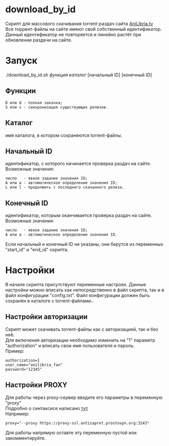 # download_by_id
Скрипт для массового скачивания torrent-раздач сайта [AniLibria.tv](https://www.anilibria.tv)  
Все торрент-файлы на сайте имеют свой собственный идентификатор. Данный идентификатор не повторяется и линейно растёт при обновлении раздачи на сайте.    

# Запуск
./download_by_id.sh _функция_ _каталог_ \[начальный ID\] \[конечный ID\]  

## Функции  

	D или d - полная закачка;
	S или s - синхронизация существующих релизов.

## Каталог  
имя каталога, в котором сохраняются torrent-файлы.  

## Начальный ID  
идентификатор, с которого начинается проверка раздач на сайте. 
Возможные значения:  

	число   - явное задание значения ID;
	A или a - автоматическое определение значения ID;
	L или l - продолжить с последнего скачанного релиза.

## Конечный ID  
идентификатор, которым оканчивается проверка раздач на сайте. 
Возможные значения: 

	число   - явное задание значения ID;
	A или a - автоматическое определение значения ID.
		
Если начальный и конечный ID не указаны, они берутся из переменных "start_id" и "end_id" скрипта.

# Настройки  
В начале скрипта присутствуют переменные настроек. Данные настройки можно вписать как непосредственно в файл скрипта, так и в файл конфигурации "config.txt". Файл конфигурации должен быть сохранён в каталоге с torrent-файлами..

## Настройки авторизации  
Скрипт может скачивать torrent-файлы как с авторизацией, так и без неё.  
Для включения авторизации необходимо изменить на "1" параметр "authorization" и вписать свои имя пользователя и пароль.  
Пример:

	authorization=1
	user_name="anilibria_fan"
	password="12345"

## Настройки PROXY  
Для работы через proxy-сервер введите его параметры в переменную "proxy"  
Подробно о синтаксисе написано [тут](https://curl.haxx.se/docs/manpage.html#-x)  
Например:  

	proxy="--proxy https://proxy-ssl.antizapret.prostovpn.org:3143"
	
Для работы напрямую оставте эту переменную пустой или закомментируйте.
